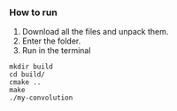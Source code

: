 ### How to run

1. Download all the files and unpack them.
2. Enter the folder.
3. Run in the terminal
``` 
mkdir build
cd build/
cmake .. 
make
./my-convolution
```
